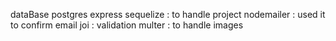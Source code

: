 dataBase postgres
express
sequelize : to handle project
nodemailer : used it to confirm email
joi : validation
multer : to handle images
